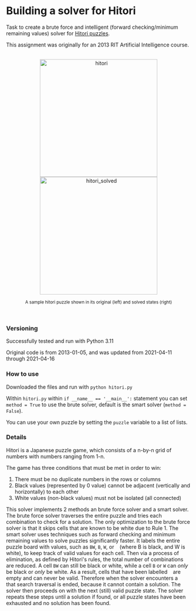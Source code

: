 
# Building a solver for Hitori

Task to create a brute force and intelligent (forward checking/minimum remaining values) 
solver for [Hitori puzzles](https://en.wikipedia.org/wiki/Hitori).

This assignment was originally for an 2013 RIT Artificial Intelligence course.
<br>
<br>
<div align="center">
    <img width="320" alt="hitori" src="https://github.com/pxv8780/hitori-solver/assets/22942635/5a5196de-8b5e-46da-aa58-68e8523fee53">    
    <img width="320" alt="hitori_solved" src="https://github.com/pxv8780/hitori-solver/assets/22942635/ca26035c-d096-4107-be31-1aa7e670fb0f">
    <p><sup>A sample hitori puzzle shown in its original (left) and solved states (right)</sup></p>
    <br>
</div>

### Versioning

Successfully tested and run with Python 3.11

Original code is from 2013-01-05, and was updated from 2021-04-11 through 2021-04-16

### How to use

Downloaded the files and run with `python hitori.py`

Within `hitori.py` within `if __name__ == '__main__':` statement you can set `method = True` to use the brute solver, default is the smart solver (`method = False`).

You can use your own puzzle by setting the `puzzle` variable to a list of lists. 

### Details

Hitori is a Japanese puzzle game, which consists of a n-by-n grid of numbers with numbers ranging from 1-n.

The game has three conditions that must be met in order to win:
1. There must be no duplicate numbers in the rows or columns
2. Black values (represented by 0 value) cannot be adjacent (vertically and horizontally) to each other
3. White values (non-black values) must not be isolated (all connected)

This solver implements 2 methods an brute force solver and a smart solver. The brute force solver traverses the entire puzzle and tries each combination to check for a solution. The only optimization to the brute force solver is that it skips cells that are known to be white due to Rule 1. The smart solver uses techniques such as forward checking and minimum remaining values to solve puzzles significantly faster. It labels the entire puzzle board with values, such as `BW`, `B`, `W`, or ` ` (where B is black, and W is white), to keep track of valid values for each cell. Then via a process of elimination, as defined by Hitori's rules, the total number of combinations are reduced. A cell `BW` can still be black or white, while a cell `B` or `W` can *only* be black or *only* be white. As a result, cells that have been labelled ` ` are empty and can never be valid. Therefore when the solver encounters a ` ` that search traversal is ended, because it cannot contain a solution. The solver then proceeds on with the next (still) valid puzzle state. The solver repeats these steps until a solution if found, or all puzzle states have been exhausted and no solution has been found.
